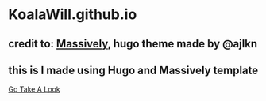# KoalaWill.github.io

## credit to: [Massively](https://github.com/curtiscde/hugo-theme-massively), hugo theme made by @ajlkn

## this is I made using Hugo and Massively template
[Go Take A Look](https://KoalaWill.github.io)

